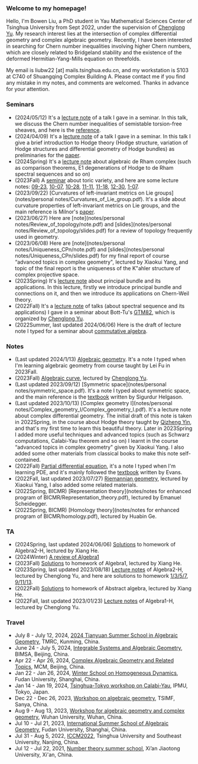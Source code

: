 ### Welcome to my homepage!
Hello, I'm Bowen Liu, a PhD student in Yau Mathematical Sciences Center of Tsinghua University from Sept 2022, under the supervision of [Chenglong Yu](https://chenglongyu.github.io/). My research interest lies at the intersection of complex differential geometry and complex algebraic geometry. Recently, I have been interested in searching for Chern number inequalities involving higher Chern numbers, which are closely related to Bridgeland stability and the existence of the deformed Hermitian-Yang-Mills equation on threefolds.

My email is liubw22 [at] mails.tsinghua.edu.cn, and my workstation is S103 at C740 of Shuangqing Complex Building A. Please contact me if you find any mistake in my notes, and comments are welcomed. Thanks in advance for your attention.

### Seminars
* (2024/05/12) It's a [lecture note](notes/2024Spring/Miyaoka.pdf) of a talk I gave in a seminar. In this talk, we discuss the Chern number inequalities of semistable torsion-free sheaves, and here is the [reference](https://mathscinet.ams.org/mathscinet/article?mr=946247).
* (2024/04/09) It's a [lecture note](notes/2024Spring/04_09.pdf) of a talk I gave in a seminar. In this talk I give a brief introduction to Hodge theory (Hodge structure, variation of Hodge structures and differential geometry of Hodge bundles) as preliminaries for the [paper](https://mathscinet.ams.org/mathscinet/article?mr=3539923).
* (2024Spring) It's a [lecture note](notes/2024Spring/algebraic_deRham.pdf) about algebraic de Rham complex (such as comparison theorems, E1 degenerations of Hodge to de Rham spectral sequences and so on) 
* (2023Fall) A [seminar](notes/2023Fall/toric/syllabus.pdf) about toric variety, and here are some lecture notes: [09-23](notes/2023Fall/toric/09-23.pdf), [10-07](notes/2023Fall/toric/10-07.pdf), [10-28](notes/2023Fall/toric/10-28.pdf), [11-11](notes/2023Fall/toric/11-11.pdf), [11-18](notes/2023Fall/toric/11-18.pdf), [12-30](notes/2023Fall/toric/12-30,01-07.pdf), [1-07](notes/2023Fall/toric/12-30,01-07.pdf).
* (2023/09/22) [Curvatures of left-invariant metrics on Lie groups](notes/personal notes/Curvatures_of_Lie_group.pdf). It's a slide about curvature properties of left-invariant metrics on Lie groups, and the main reference is Milnor's [paper](https://mathscinet.ams.org/mathscinet/article?mr=0425012).
* (2023/06/27) Here are [note](notes/personal notes/Review_of_topology/note.pdf) and [slides](notes/personal notes/Review_of_topology/slides.pdf) for a review of topology frequently used in geometry.
* (2023/06/08) Here are [note](notes/personal notes/Uniqueness_CPn/note.pdf) and [slides](notes/personal notes/Uniqueness_CPn/slides.pdf) for my final report of course “advanced topics in complex geometry", lectured by Xiaokui Yang, and topic of the final report is the uniqueness of the K\"ahler structure of complex projective space.
* (2023Spring) It's [lecture note](notes/2023Spring/geometry_of_principal_bundle.pdf) about principal bundle and its applications. In this lecture, firstly we introduce principal bundle and connections on it, and then we introduce its applications on Chern-Weil theory.
* (2022Fall) It's a [lecture note](notes/2022Fall/Spectral_sequence.pdf) of talks (about spectral sequence and its applications) I gave in a seminar about Bott-Tu's [GTM82](https://link.springer.com/book/10.1007/978-1-4757-3951-0), which is organized by [Chenglong Yu](https://chenglongyu.github.io/).
 * (2022Summer, last updated 2024/06/06) Here is the draft of lecture note I typed for a seminar about [commutative algebra](notes/2022Summer/commutative_algebra.pdf).

### Notes
* (Last updated 2024/1/13) [Algebraic geometry](notes/2023Fall/algebraic_geometry.pdf). It's a note I typed when I'm learning algebraic geometry from course taught by Lei Fu in 2023Fall.
* (2023Fall) [Algebraic curve](notes/2023Fall/algebraic_curve.pdf), lectured by [Chenglong Yu](https://chenglongyu.github.io/).
* (Last updated 2023/09/12) [Symmetric space](notes/personal notes/symmetric_space.pdf). It's a note I typed about symmetric space, and the main reference is the [textbook](https://books.google.com.hk/books/about/Differential_Geometry_Lie_Groups_and_Sym.html?id=DWGvsa6bcuMC&redir_esc=y) written by Sigurdur Helgason.
* (Last updated 2023/10/13) [Complex geometry I](notes/personal notes/Complex_geometry_I/Complex_geometry_I.pdf). It's a lecture note about complex differential geometry. The initial draft of this note is taken in 2022Spring, in the course about Hodge theory taught by [Qizheng Yin](http://faculty.bicmr.pku.edu.cn/~qizheng/#), and that's my first time to learn this beautiful theory. Later in 2023Spring I added more useful techniques and advanced topics (such as Schwarz computations, Calabi-Yau theorem and so on) I learnt in the course “advanced topics in complex geometry" given by Xiaokui Yang. I also added some other materials from classical books to make this note self-contained.
* (2022Fall) [Partial differential equation](notes/2022Fall/pde.pdf), it's a note I typed when I'm learning PDE, and it's mainly followed the [textbook](https://books.google.com.hk/books/about/Partial_Differential_Equations.html?id=Xnu0o_EJrCQC&redir_esc=y) written by Evans.
* (2022Fall, last updated 2023/07/27) [Riemannian geometry](notes/2022Fall/Riemannian_geometry.pdf), lectured by Xiaokui Yang, I also added some related materials.
* (2022Spring, BICMR) [Representation theory](notes/notes for enhanced program of BICMR/Representation_theory.pdf), lectured by Emanuel Scheidegger. 
* (2022Spring, BICMR) [Homology theory](notes/notes for enhanced program of BICMR/homology.pdf), lectured by Huabin Ge.

### TA
* (2024Spring, last updated 2024/06/06) [Solutions](notes/2024Spring/Solutions_to_HW.pdf) to homework of Algebra2-H, lectured by Xiang He.
* (2024Winter) [A review of Algebra1](https://bowenl.notion.site/2024-02-1-44163401a7dd4cf28aa86264640464b5)
* (2023Fall) [Solutions](notes/2023Fall/Solutions_to_HW.pdf) to homework of Algebra1, lectured by Xiang He.
* (2023Spring, last updated 2023/08/18) [Lecture notes](notes/2023Spring/Algebra2-H.pdf) of Algebra2-H, lectured by Chenglong Yu, and here are solutions to homework [1/3/5/7](notes/2023Spring/Solutions(1_3_5_7).pdf), [9/11/13](notes/2023Spring/Solutions(9_11_13).pdf).
* (2022Fall) [Solutions](notes/2022Fall/Sol_to_abstract_algebra.pdf) to homework of Abstract algebra, lectured by Xiang He.
* (2022Fall, last updated 2023/01/23) [Lecture notes](notes/2022Fall/Algebra1-H.pdf) of Algebra1-H, lectured by Chenglong Yu.
   
### Travel
* July 8 - July 12, 2024, [2024 Tianyuan Summer School in Algebraic Geometry](http://www.jliumath.com/conferences/2024TSSiAG.html), TMRC, Kunming, China.
* June 24 - July 5, 2024, [Integrable Systems and Algebraic Geometry](https://www.bimsa.cn/bmpsw/index.html), BIMSA, Beijing, China.
* Apr 22 - Apr 26, 2024, [Complex Algebraic Geometry and Related Topics](http://www.mcm.ac.cn/events/programs/202401/t20240122_768739.html), MCM, Beijing, China.
* Jan 22 - Jan 26, 2024, [Winter School on Homogeneous Dynamics](https://scms.fudan.edu.cn/info/4588/6088.htm), Fudan University, Shanghai, China.
* Jan 14 - Jan 19, 2024, [Tsinghua-Tokyo workshop on Calabi-Yau](https://indico.ipmu.jp/event/422/), IPMU, Tokyo, Japan.
* Dec 22 - Dec 26, 2023, [Workshop on algebraic geometry](http://www.tsimf.cn/meeting/detail?id=360), TSIMF, Sanya, China.
* Aug 9 - Aug 13, 2023, [Workshop for algebraic geometry and complex geometry](https://tmcc.whu.edu.cn/info/1206/2689.htm), Wuhan University, Wuhan, China.
* Jul 10 - Jul 21, 2023, [International Summer School of Algebraic Geometry](https://scms.fudan.edu.cn/info/4503/5820.htm), Fudan University, Shanghai, China.
* Jul 31 - Aug 5, 2022, [ICCM2022](http://iccm.tsinghua.edu.cn/iccm2022/#/), Tsinghua University and Southeast University, Nanjing, China.
* Jul 12 - Jul 22, 2021, [Number theory summer school](https://math.xjtu.edu.cn/info/1089/10637.htm), Xi’an Jiaotong University, Xi'an, China.
